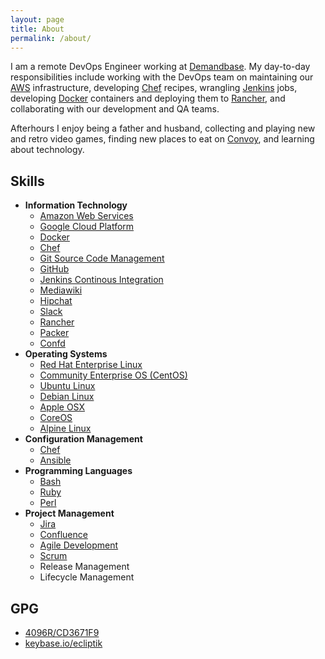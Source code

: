 ```yaml
---
layout: page
title: About
permalink: /about/
---
```


I am a remote DevOps Engineer working at [Demandbase](https://www.demandbase.com). My day-to-day responsibilities include working with the DevOps team on maintaining our [AWS](https://aws.amazon.com/) infrastructure, developing [Chef](https://www.chef.io/) recipes, wrangling [Jenkins](https://jenkins-ci.org/) jobs, developing [Docker](https://www.docker.com) containers and deploying them to [Rancher](http://rancher.com/), and collaborating with our development and QA teams.

Afterhours I enjoy being a father and husband, collecting and playing new and retro video games, finding new places to eat on [Convoy](http://www.convoydistrict.com/eat/), and learning about technology.

## Skills

- **Information Technology**
  - [Amazon Web Services](https://aws.amazon.com/)
  - [Google Cloud Platform](https://cloud.google.com/)
  - [Docker](https://www.docker.com)
  - [Chef](https://www.chef.io/)
  - [Git Source Code Management](https://git-scm.com/)
  - [GitHub](https://www.github.com/)
  - [Jenkins Continous Integration](https://jenkins-ci.org/)
  - [Mediawiki](https://www.mediawiki.org/wiki/MediaWiki)
  - [Hipchat](https://www.hipchat.com/)
  - [Slack](https://www.slack.com/)
  - [Rancher](https://rancher.com/)
  - [Packer](https://www.packer.io/intro/)
  - [Confd](http://www.confd.io/)
- **Operating Systems**
  - [Red Hat Enterprise Linux](https://www.redhat.com/en/technologies/linux-platforms/enterprise-linux)
  - [Community Enterprise OS \(CentOS\)](https://www.centos.org/)
  - [Ubuntu Linux](https://www.ubuntu.com/)
  - [Debian Linux](https://www.debian.org/)
  - [Apple OSX](https://www.apple.com/osx/)
  - [CoreOS](https://coreos.com/)
  - [Alpine Linux](http://www.alpinelinux.org/)
- **Configuration Management**
  - [Chef](https://www.chef.io/)
  - [Ansible](http://www.ansible.com/home)
- **Programming Languages**
  - [Bash](https://www.gnu.org/software/bash/)
  - [Ruby](https://www.ruby-lang.org/en/)
  - [Perl](https://www.perl.org/)
- **Project Management**
  - [Jira](https://www.atlassian.com/software/jira)
  - [Confluence](https://www.atlassian.com/software/confluence)
  - [Agile Development](http://www.agilemanifesto.org/)
  - [Scrum](https://en.wikipedia.org/wiki/Scrum_(software_development))
  - Release Management
  - Lifecycle Management

## GPG

- [4096R/CD3671F9](https://pgp.mit.edu/pks/lookup?op=vindex&search=0x4FA270F5CD3671F9)
- [keybase.io/ecliptik](https://keybase.io/ecliptik)
